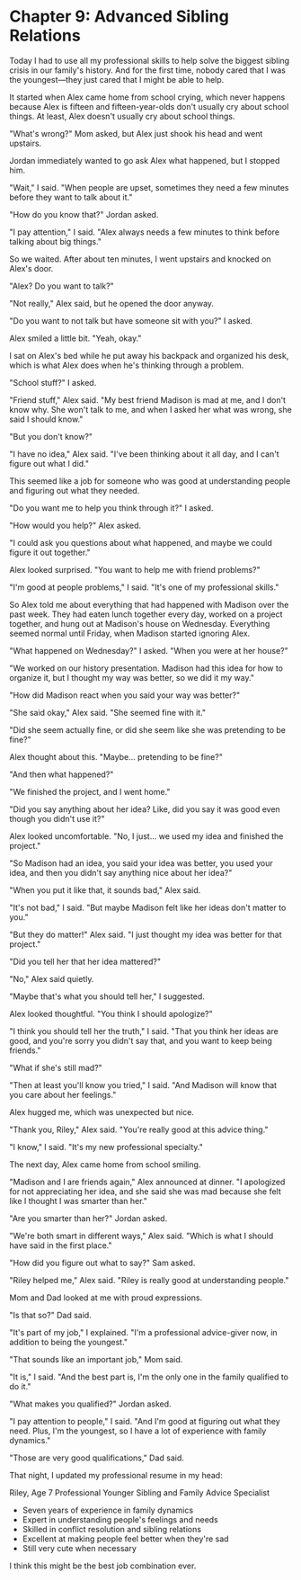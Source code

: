 # Chapter 9: Advanced Sibling Relations

Today I had to use all my professional skills to help solve the biggest sibling crisis in our family's history. And for the first time, nobody cared that I was the youngest—they just cared that I might be able to help.

It started when Alex came home from school crying, which never happens because Alex is fifteen and fifteen-year-olds don't usually cry about school things. At least, Alex doesn't usually cry about school things.

"What's wrong?" Mom asked, but Alex just shook his head and went upstairs.

Jordan immediately wanted to go ask Alex what happened, but I stopped him.

"Wait," I said. "When people are upset, sometimes they need a few minutes before they want to talk about it."

"How do you know that?" Jordan asked.

"I pay attention," I said. "Alex always needs a few minutes to think before talking about big things."

So we waited. After about ten minutes, I went upstairs and knocked on Alex's door.

"Alex? Do you want to talk?"

"Not really," Alex said, but he opened the door anyway.

"Do you want to not talk but have someone sit with you?" I asked.

Alex smiled a little bit. "Yeah, okay."

I sat on Alex's bed while he put away his backpack and organized his desk, which is what Alex does when he's thinking through a problem.

"School stuff?" I asked.

"Friend stuff," Alex said. "My best friend Madison is mad at me, and I don't know why. She won't talk to me, and when I asked her what was wrong, she said I should know."

"But you don't know?"

"I have no idea," Alex said. "I've been thinking about it all day, and I can't figure out what I did."

This seemed like a job for someone who was good at understanding people and figuring out what they needed.

"Do you want me to help you think through it?" I asked.

"How would you help?" Alex asked.

"I could ask you questions about what happened, and maybe we could figure it out together."

Alex looked surprised. "You want to help me with friend problems?"

"I'm good at people problems," I said. "It's one of my professional skills."

So Alex told me about everything that had happened with Madison over the past week. They had eaten lunch together every day, worked on a project together, and hung out at Madison's house on Wednesday. Everything seemed normal until Friday, when Madison started ignoring Alex.

"What happened on Wednesday?" I asked. "When you were at her house?"

"We worked on our history presentation. Madison had this idea for how to organize it, but I thought my way was better, so we did it my way."

"How did Madison react when you said your way was better?"

"She said okay," Alex said. "She seemed fine with it."

"Did she seem actually fine, or did she seem like she was pretending to be fine?"

Alex thought about this. "Maybe... pretending to be fine?"

"And then what happened?"

"We finished the project, and I went home."

"Did you say anything about her idea? Like, did you say it was good even though you didn't use it?"

Alex looked uncomfortable. "No, I just... we used my idea and finished the project."

"So Madison had an idea, you said your idea was better, you used your idea, and then you didn't say anything nice about her idea?"

"When you put it like that, it sounds bad," Alex said.

"It's not bad," I said. "But maybe Madison felt like her ideas don't matter to you."

"But they do matter!" Alex said. "I just thought my idea was better for that project."

"Did you tell her that her idea mattered?"

"No," Alex said quietly.

"Maybe that's what you should tell her," I suggested.

Alex looked thoughtful. "You think I should apologize?"

"I think you should tell her the truth," I said. "That you think her ideas are good, and you're sorry you didn't say that, and you want to keep being friends."

"What if she's still mad?"

"Then at least you'll know you tried," I said. "And Madison will know that you care about her feelings."

Alex hugged me, which was unexpected but nice.

"Thank you, Riley," Alex said. "You're really good at this advice thing."

"I know," I said. "It's my new professional specialty."

The next day, Alex came home from school smiling.

"Madison and I are friends again," Alex announced at dinner. "I apologized for not appreciating her idea, and she said she was mad because she felt like I thought I was smarter than her."

"Are you smarter than her?" Jordan asked.

"We're both smart in different ways," Alex said. "Which is what I should have said in the first place."

"How did you figure out what to say?" Sam asked.

"Riley helped me," Alex said. "Riley is really good at understanding people."

Mom and Dad looked at me with proud expressions.

"Is that so?" Dad said.

"It's part of my job," I explained. "I'm a professional advice-giver now, in addition to being the youngest."

"That sounds like an important job," Mom said.

"It is," I said. "And the best part is, I'm the only one in the family qualified to do it."

"What makes you qualified?" Jordan asked.

"I pay attention to people," I said. "And I'm good at figuring out what they need. Plus, I'm the youngest, so I have a lot of experience with family dynamics."

"Those are very good qualifications," Dad said.

That night, I updated my professional resume in my head:

Riley, Age 7
Professional Younger Sibling and Family Advice Specialist
- Seven years of experience in family dynamics
- Expert in understanding people's feelings and needs
- Skilled in conflict resolution and sibling relations
- Excellent at making people feel better when they're sad
- Still very cute when necessary

I think this might be the best job combination ever.